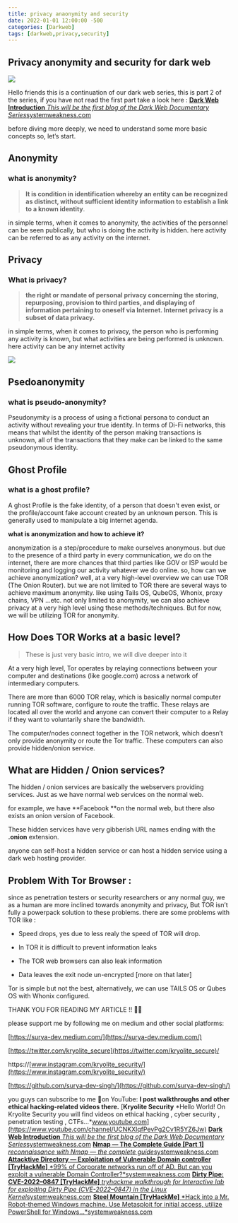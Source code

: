 ```yaml
---
title: privacy anaonymity and security
date: 2022-01-01 12:00:00 -500
categories: [Darkweb]
tags: [darkweb,privacy,security]
---
```


## Privacy anonymity and security for dark web

![](https://cdn-images-1.medium.com/max/3840/1*bTkVAqr-W56J2aDan-QsUg.png)

Hello friends this is a continuation of our dark web series, this is part 2 of the series, if you have not read the first part take a look here :
[**Dark Web Introduction**
*This will be the first blog of the Dark Web Documentary Series*systemweakness.com](https://systemweakness.com/dark-web-introduction-8d965a8e68e2)

before diving more deeply, we need to understand some more basic concepts so, let’s start.

## Anonymity

### what is anonymity?
>  **It is condition in identification whereby an entity can be recognized as distinct, without sufficient identity information to establish a link to a known identity**.

in simple terms, when it comes to anonymity, the activities of the personnel can be seen publically, but who is doing the activity is hidden. here activity can be referred to as any activity on the internet.

## Privacy

### What is privacy?
>  **the right or mandate of personal privacy concerning the storing, repurposing, provision to third parties, and displaying of information pertaining to oneself via Internet. Internet privacy is a subset of data privacy.**

in simple terms, when it comes to privacy, the person who is performing any activity is known, but what activities are being performed is unknown. here activity can be any internet activity

![](https://cdn-images-1.medium.com/max/3840/1*ngrKiNMpGXESkqprXYe0Uw.png)

## Psedoanonymity

### what is pseudo-anonymity?

Pseudonymity is a process of using a fictional persona to conduct an activity without revealing your true identity. In terms of Di-Fi networks, this means that whilst the identity of the person making transactions is unknown, all of the transactions that they make can be linked to the same pseudonymous identity.

## Ghost Profile

### what is a ghost profile?

A ghost Profile is the fake identity, of a person that doesn't even exist, or the profile/account fake account created by an unknown person. This is generally used to manipulate a big internet agenda.

**what is anonymization and how to achieve it?**

anonymization is a step/procedure to make ourselves anonymous. but due to the presence of a third party in every communication, we do on the internet, there are more chances that third parties like GOV or ISP would be monitoring and logging our activity whatever we do online. so, how can we achieve anonymization? well, at a very high-level overview we can use TOR (The Onion Router). but we are not limited to TOR there are several ways to achieve maximum anonymity. like using Tails OS, QubeOS, Whonix, proxy chains, VPN …etc. not only limited to anonymity, we can also achieve privacy at a very high level using these methods/techniques. But for now, we will be utilizing TOR for anonymity.

## How Does TOR Works at a basic level?
>  These is just very basic intro, we will dive deeper into it

At a very high level, Tor operates by relaying connections between your computer and destinations (like google.com) across a network of intermediary computers.

There are more than 6000 TOR relay, which is basically normal computer running TOR software, configure to route the traffic. These relays are located all over the world and anyone can convert their computer to a Relay if they want to voluntarily share the bandwidth.

The computer/nodes connect together in the TOR network, which doesn’t only provide anonymity or route the Tor traffic. These computers can also provide hidden/onion service.

## What are Hidden / Onion services?

The hidden / onion services are basically the webservers providing services. Just as we have normal web services on the normal web.

for example, we have **Facebook **on the normal web, but there also exists an onion version of Facebook.

These hidden services have very gibberish URL names ending with the **.onion** extension.

anyone can self-host a hidden service or can host a hidden service using a dark web hosting provider.

## Problem With Tor Browser :

since as penetration testers or security researchers or any normal guy, we as a human are more inclined towards anonymity and privacy, But TOR isn’t fully a powerpack solution to these problems. there are some problems with TOR like :

* Speed drops, yes due to less realy the speed of TOR will drop.

* In TOR it is difficult to prevent information leaks

* The TOR web browsers can also leak information

* Data leaves the exit node un-encrypted [more on that later]

Tor is simple but not the best, alternatively, we can use TAILS OS or Qubes OS with Whonix configured.

THANK YOU FOR READING MY ARTICLE !! 👊👊

please support me by following me on medium and other social platforms:

[https://surya-dev.medium.com/](https://surya-dev.medium.com/)

[https://twitter.com/kryolite_secure](https://twitter.com/kryolite_secure)/

https://[www.instagram.com/kryolite_security/](https://www.instagram.com/kryolite_security/)

[https://github.com/surya-dev-singh/](https://github.com/surya-dev-singh/)

you guys can subscribe to me 🙌on YouTube: **I post walkthroughs and other ethical hacking-related videos there.**
[**Kryolite Security**
*Hello World! On Kryolite Security you will find videos on ethical hacking , cyber security , penetration testing , CTFs…*www.youtube.com](https://www.youtube.com/channel/UCNKXlqfPevPg2Cv1R5YZ6Jw)
[**Dark Web Introduction**
*This will be the first blog of the Dark Web Documentary Series*systemweakness.com](https://systemweakness.com/dark-web-introduction-8d965a8e68e2)
[**Nmap — The Complete Guide [Part 1]**
*reconnaissance with Nmap — the complete guide*systemweakness.com](https://systemweakness.com/nmap-the-complete-guide-part-1-4f6464c94edd)
[**Attacktive Directory — Exploitation of Vulnerable Domain controller [TryHackMe]**
*99% of Corporate networks run off of AD. But can you exploit a vulnerable Domain Controller?*systemweakness.com](https://systemweakness.com/attacktive-directory-tryhackme-90465c2d48ea)
[**Dirty Pipe: CVE-2022–0847 [TryHackMe]**
*tryhackme walkthrough for Interactive lab for exploiting Dirty Pipe (CVE-2022–0847) in the Linux Kernel*systemweakness.com](https://systemweakness.com/dirty-pipe-cve-2022-0847-tryhackme-7a652910596b)
[**Steel Mountain [TryHackMe]**
*Hack into a Mr. Robot-themed Windows machine. Use Metasploit for initial access, utilize PowerShell for Windows…*systemweakness.com](https://systemweakness.com/steel-mountain-tryhackme-ab22711fe3c7)
